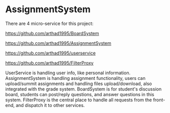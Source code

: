 # AssignmentSystem

There are 4 micro-service for this project:

https://github.com/arthad1995/BoardSystem

https://github.com/arthad1995/AssignmentSystem

https://github.com/arthad1995/userservice

https://github.com/arthad1995/FilterProxy


UserService is handling user info, like personal information.
AssignmentSystem is handling assignment functionality, users can upload/summit assignments and handling files upload/download, also integrated with the grade system.
BoardSystem is for student's discussion board, students can post/reply questions, and answer questions in this system.
FilterProxy is the central place to handle all requests from the front-end, and dispatch it to other services.
